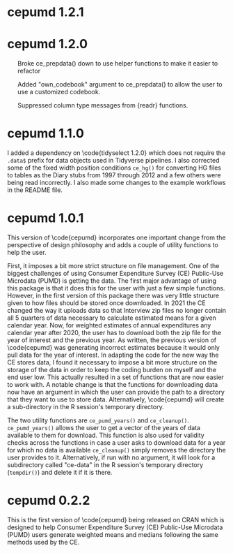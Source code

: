 # cepumd 1.2.1

# cepumd 1.2.0
<ul>Broke ce_prepdata() down to use helper functions to make it easier to refactor</ul>
<ul>Added "own_codebook" argument to ce_prepdata() to allow the user to use a customized codebook.</ul>
<ul>Suppressed column type messages from {readr} functions.</ul>

# cepumd 1.1.0
I added a dependency on \code{tidyselect 1.2.0} which does not require the `.data$` prefix for data objects used in Tidyverse pipelines. I also corrected some of the fixed width position conditions `ce_hg()` for converting HG files to tables as the Diary stubs from 1997 through 2012 and a few others were being read incorrectly. I also made some changes to the example workflows in the README file.

# cepumd 1.0.1
This version of \code{cepumd} incorporates one important change from the perspective of design philosophy and adds a couple of utility functions to help the user.

First, it imposes a bit more strict structure on file management. One of the biggest challenges of using Consumer Expenditure Survey (CE) Public-Use Microdata (PUMD) is getting the data. The first major advantage of using this package is that it does this for the user with just a few simple functions. However, in the first version of this package there was very little structure given to how files should be stored once downloaded. In 2021 the CE changed the way it uploads data so that Interview zip files no longer contain all 5 quarters of data necessary to calculate estimated means for a given calendar year. Now, for weighted estimates of annual expenditures any calendar year after 2020, the user has to download both the zip file for the year of interest and the previous year. As written, the previous version of \code{cepumd} was generating incorrect estimates because it would only pull data for the year of interest. In adapting the code for the new way the CE stores data, I found it necessary to impose a bit more structure on the storage of the data in order to keep the coding burden on myself and the end user low. This actually resulted in a set of functions that are now easier to work with. A notable change is that the functions for downloading data now have an argument in which the user can provide the path to a directory that they want to use to store data. Alternatively, \code{cepumd} will create a sub-directory in the R session's temporary directory.

The two utility functions are `ce_pumd_years()` and `ce_cleanup()`. `ce_pumd_years()` allows the user to get a vector of the years of data available to them for download. This function is also used for validity checks across the functions in case a user asks to download data for a year for which no data is available `ce_cleanup()` simply removes the directory the user provides to it. Alternatively, if run with no argument, it will look for a subdirectory called "ce-data" in the R session's temporary directory (`tempdir()`) and delete it if it is there.

# cepumd 0.2.2
This is the first version of \code{cepumd} being released on CRAN   which is designed to help Consumer Expenditure Survey (CE) Public-Use Microdata (PUMD) users generate weighted means and medians following the same methods used by the CE.
